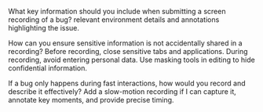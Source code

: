 What key information should you include when submitting a screen recording of a bug?
relevant environment details and annotations highlighting the issue.

How can you ensure sensitive information is not accidentally shared in a recording?
Before recording, close sensitive tabs and applications. During recording, avoid entering personal data. Use masking tools in editing to hide confidential information.

If a bug only happens during fast interactions, how would you record and describe it effectively?
Add a slow-motion recording if I can capture it, annotate key moments, and provide precise timing.
